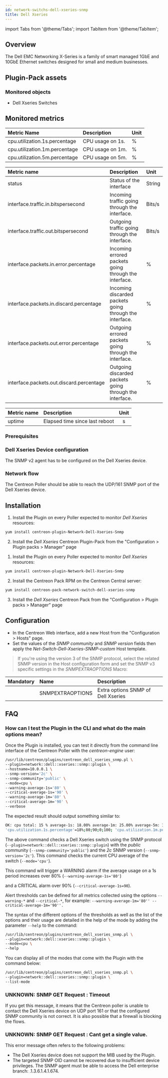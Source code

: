 ```yaml
---
id: network-switchs-dell-xseries-snmp
title: Dell Xseries
---
```

import Tabs from '@theme/Tabs';
import TabItem from '@theme/TabItem';


## Overview

The Dell EMC Networking X-Series is a family of smart managed 1GbE and 10GbE Ethernet switches designed
for small and medium businesses.

## Plugin-Pack assets

### Monitored objects

* Dell Xseries Switches

## Monitored metrics

<Tabs groupId="operating-systems">
<TabItem value="Cpu" label="Cpu">

| Metric Name                   | Description      | Unit |
| :---------------------------- | :--------------- | :--- |
| cpu.utilization.1s.percentage | CPU usage on 1s. | %    |
| cpu.utilization.1m.percentage | CPU usage on 1m. | %    |
| cpu.utilization.5m.percentage | CPU usage on 5m. | %    |

</TabItem>
<TabItem value="Interfaces" label="Interfaces">

| Metric name                              | Description                                             | Unit   |
| :--------------------------------------- | :------------------------------------------------------ | :----- |
| status                                   | Status of the interface                                 | String |
| interface.traffic.in.bitspersecond       | Incoming traffic going through the interface.           | Bits/s |
| interface.traffic.out.bitspersecond      | Outgoing traffic going through the interface.           | Bits/s |
| interface.packets.in.error.percentage    | Incoming errored packets going through the interface.   | %      |
| interface.packets.in.discard.percentage  | Incoming discarded packets going through the interface. | %      |
| interface.packets.out.error.percentage   | Outgoing errored packets going through the interface.   | %      |
| interface.packets.out.discard.percentage | Outgoing discarded packets going through the interface. | %      |

</TabItem>
<TabItem value="Uptime" label="Uptime">

| Metric name | Description                    | Unit  |
| :---------- | :----------------------------- | :---: |
| uptime      | Elapsed time since last reboot |   s   |

</TabItem>
</Tabs>

### Prerequisites

### Dell Xseries Device configuration

The SNMP v2 agent has to be configured on the Dell Xseries device.

### Network flow

The Centreon Poller should be able to reach the UDP/161 SNMP port of the Dell Xseries device.

## Installation

<Tabs groupId="licence-systems">
<TabItem value="online" label="Online License">

1. Install the Plugin on every Poller expected to monitor *Dell Xseries* resources:

```bash
yum install centreon-plugin-Network-Dell-Xseries-Snmp
```

2. Install the *Dell Xseries* Centreon Plugin-Pack from the "Configuration > Plugin packs > Manager" page

</TabItem>
<TabItem value="offline" label="Offline License">

1. Install the Plugin on every Poller expected to monitor *Dell Xseries* resources:

```bash
yum install centreon-plugin-Network-Dell-Xseries-Snmp
```

2. Install the Centreon Pack RPM on the Centreon Central server:

```bash
yum install centreon-pack-network-switch-dell-xseries-snmp
```

3. Install the *Dell Xseries* Centreon Pack from the "Configuration > Plugin packs > Manager" page

</TabItem>
</Tabs>

## Configuration

* In the Centreon Web interface, add a new Host from the "Configuration > Hosts" page.
* Set the values of the *SNMP community* and *SNMP version* fields then apply the *Net-Switch-Dell-Xseries-SNMP-custom* Host template.

> If you're using the version 3 of the SNMP protocol, select the related SNMP version in the Host configuration form and
> set the SNMP v3 specific settings in the *SNMPEXTRAOPTIONS* Macro:

| Mandatory | Name             | Description                        |
| :-------- | :--------------- | :--------------------------------- |
|           | SNMPEXTRAOPTIONS | Extra options SNMP of Dell Xseries |

## FAQ

### How can I test the Plugin in the CLI and what do the main options mean?

Once the Plugin is installed, you can test it directly from the command line interface of the Centreon Poller with the *centreon-engine* user:

```bash
/usr/lib/centreon/plugins/centreon_dell_xseries_snmp.pl \
--plugin=network::dell::xseries::snmp::plugin \
--hostname=10.0.0.1 \
--snmp-version='2c' \
--snmp-community='public' \
--mode=cpu \
--warning-average-1s='80' \
--critical-average-1s='90' \
--warning-average-1m='80' \
--critical-average-1m='90' \
--verbose

```

The expected result should output something similar to:

```bash
OK: cpu total: 15 % average-1s: 18.00% average-1m: 25.00% average-5m: 15.00%|
'cpu.utilization.1s.percentage'=18%;80;90;0;100; 'cpu.utilization.1m.percentage'=25%;80;90;0;100; 'cpu.utilization.1s.percentage'=15%;;;0;100
```

The above command checks a Dell Xseries switch using the SNMP protocol (```--plugin=network::dell::xseries::snmp::plugin```)
with the *public* community (```--snmp-community='public'```) and the *2c* SNMP version (```--snmp-version='2c'```).
This command checks the current CPU average of the switch (```--mode='cpu'```).

This command will trigger a WARNING alarm if the average usage on a 1s period increases over 80% (```--warning-average-1s='80'```)

and a CRITICAL alarm over 90% (```--critical-average-1s=90```).

Alert thresholds can be defined for all metrics collected using the
options ```--warning-*``` and ```--critical-*```, for example:
```--warning-average-1m='80'' --critical-average-1m='90''.```

The syntax of the different options of the thresholds as well as the list of the options and their usage
are detailed in the help of the mode by adding the parameter ```--help``` to the command:

```bash
/usr/lib/centreon/plugins/centreon_dell_xseries_snmp.pl \
--plugin=network::dell::xseries::snmp::plugin \
--mode=cpu \
--help
```

You can display all of the modes that come with the Plugin with the command below:

```bash
/usr/lib/centreon/plugins/centreon_dell_xseries_snmp.pl \
--plugin=network::dell::xseries::snmp::plugin \
--list-mode
```

### UNKNOWN: SNMP GET Request : Timeout

If you get this message, it means that the Centreon poller is unable to contact the Dell Xseries device on UDP port 161
or that the configured SNMP community is not correct. It is also possible that a firewall is blocking the flows.

### UNKNOWN: SNMP GET Request : Cant get a single value.

This error message often refers to the following problems:

* The Dell Xseries device does not support the MIB used by the Plugin.
* The targeted SNMP OID cannot be recovered due to insufficient device privileges.
The SNMP agent must be able to access the Dell enterprise branch: .1.3.6.1.4.1.674.
